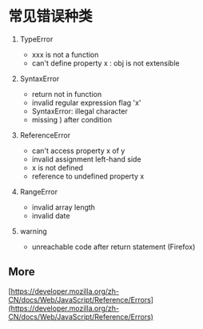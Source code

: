 # 常见错误种类

1. TypeError

    - xxx is not a function
    - can't define property x : obj is not extensible

2. SyntaxError

    - return not in function
    - invalid regular expression flag 'x'
    - SyntaxError: illegal character
    - missing ) after condition

3. ReferenceError

    - can't access property x of y
    - invalid assignment left-hand side
    - x is not defined
    - reference to undefined property x

4. RangeError

    - invalid array length
    - invalid date

5. warning

    - unreachable code after return statement (Firefox)

## More

[https://developer.mozilla.org/zh-CN/docs/Web/JavaScript/Reference/Errors](https://developer.mozilla.org/zh-CN/docs/Web/JavaScript/Reference/Errors)